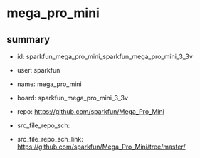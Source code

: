 # mega_pro_mini
 
## summary 
* id: sparkfun_mega_pro_mini_sparkfun_mega_pro_mini_3_3v
* user: sparkfun
* name: mega_pro_mini
* board: sparkfun_mega_pro_mini_3_3v
* repo: https://github.com/sparkfun/Mega_Pro_Mini



* src_file_repo_sch: 
* src_file_repo_sch_link: https://github.com/sparkfun/Mega_Pro_Mini/tree/master/






